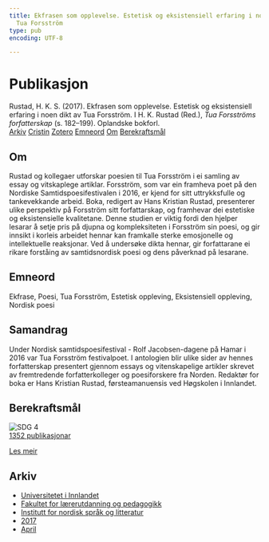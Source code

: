 ```yaml
---
title: Ekfrasen som opplevelse. Estetisk og eksistensiell erfaring i noen dikt av
  Tua Forsström
type: pub
encoding: UTF-8

---
```

<h1>Publikasjon</h1>
<article id="csl-bib-container-IFFC7XP3" class="csl-bib-container">
  <div class="csl-bib-body"> <div class="csl-entry">Rustad, H. K. S. (2017). Ekfrasen som opplevelse. Estetisk og eksistensiell erfaring i noen dikt av Tua Forsström. I H. K. Rustad (Red.), <i>Tua Forsströms forfatterskap</i> (s. 182–199). Oplandske bokforl.</div> </div>
  <div class="csl-bib-buttons">
    <a href="#taxonomy-article-IFFC7XP3" alt="archive" class="csl-bib-button">Arkiv</a>
    <a href="https://app.cristin.no/results/show.jsf?id=1464394" alt="Cristin" class="csl-bib-button">Cristin</a>
    <a href="http://zotero.org/groups/5881554/items/IFFC7XP3" alt="Zotero" class="csl-bib-button">Zotero</a>
    <a href="#keywords-article-IFFC7XP3" alt="keywords" class="csl-bib-button">Emneord</a>
    <a href="#about-article-IFFC7XP3" alt="about_pub" class="csl-bib-button">Om</a>
    <a href="#sdg-article-IFFC7XP3" alt="sdg" class="csl-bib-button">Berekraftsmål</a>
  </div>
  <div id="csl-bib-meta-container-IFFC7XP3"></div>
</article>
<div id="csl-bib-meta-IFFC7XP3" class="csl-bib-meta">
  <article id="about-article-IFFC7XP3" class="about_pub-article">
    <h1>Om</h1>
    Rustad og kollegaer utforskar poesien til Tua Forsström i ei samling av essay og vitskaplege artiklar. Forsström, som var ein framheva poet på den Nordiske Samtidspoesifestivalen i 2016, er kjend for sitt uttrykksfulle og tankevekkande arbeid. Boka, redigert av Hans Kristian Rustad, presenterer ulike perspektiv på Forsström sitt forfattarskap, og framhevar dei estetiske og eksistensielle kvalitetane. Denne studien er viktig fordi den hjelper lesarar å setje pris på djupna og kompleksiteten i Forsström sin poesi, og gir innsikt i korleis arbeidet hennar kan framkalle sterke emosjonelle og intellektuelle reaksjonar. Ved å undersøke dikta hennar, gir forfattarane ei rikare forståing av samtidsnordisk poesi og dens påverknad på lesarane.
  </article>
  <article id="keywords-article-IFFC7XP3" class="keywords-article">
    <h1>Emneord</h1>
    Ekfrase, Poesi, Tua Forsström, Estetisk oppleving, Eksistensiell oppleving, Nordisk poesi
  </article>
  <article id="abstract-article-IFFC7XP3" class="abstract-article">
    <h1>Samandrag</h1>
    Under Nordisk samtidspoesifestival - Rolf Jacobsen-dagene på Hamar i 2016 var Tua Forsström festivalpoet. I antologien blir ulike sider av hennes forfatterskap presentert gjennom essays og vitenskapelige artikler skrevet av fremtredende forfatterkolleger og poesiforskere fra Norden. Redaktør for boka er Hans Kristian Rustad, førsteamanuensis ved Høgskolen i Innlandet.
  </article>
  <article id="sdg-article-IFFC7XP3" class="sdg-article">
    <h1>Berekraftsmål</h1>
    <div class="sdg-container"><div id="sdg4" class="sdg">
        <img src="{{< params subfolder >}}images/sdg/sdg04_nn.png" class="image" alt="SDG 4">
        <div class="sdg-overlay">
          <a href="/nn/archive/?key=?sdg=4#archive" class="sdg-publication-count"><span>1352</span> publikasjonar</a>
          <p><a href="https://fn.no/om-fn/fns-baerekraftsmaal/god-utdanning?lang=nno-NO" class="sdg-read-more">Les meir</a></p>
        </div>
      </div></div>
  </article>
  <article id="taxonomy-article-IFFC7XP3" class="taxonomy-article">
    <h1>Arkiv</h1>
    <ul>
      <li>
        <a href="/nn/archive/?key=3DCRN523">Universitetet i Innlandet</a>
      </li>
      <li>
        <a href="/nn/archive/?key=WYNZA47F">Fakultet for lærerutdanning og pedagogikk</a>
      </li>
      <li>
        <a href="/nn/archive/?key=T9U6ILTU">Institutt for nordisk språk og litteratur</a>
      </li>
      <li>
        <a href="/nn/archive/?key=ZXPJXTL9">2017</a>
      </li>
      <li>
        <a href="/nn/archive/?key=Y8Z5G3TS">April</a>
      </li>
    </ul>
  </article>
</div>
